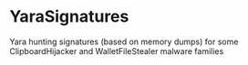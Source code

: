 # YaraSignatures
Yara hunting signatures (based on memory dumps) for some ClipboardHijacker and WalletFileStealer malware families 
